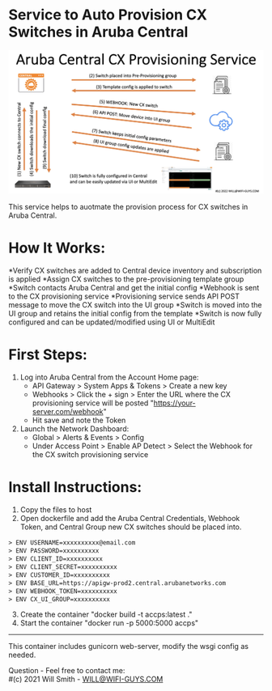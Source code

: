 # Service to Auto Provision CX Switches in Aruba Central


![ACCPS](https://github.com/WifiGuyWill/Aruba-Central-CX-Provisioning-Service/blob/main/img/ACCPS.jpg?raw=true "ACCPS")

This service helps to auotmate the provision process for CX switches in Aruba Central.


# How It Works:

*Verify CX switches are added to Central device inventory and subscription is applied
*Assign CX switches to the pre-provisioning template group
*Switch contacts Aruba Central and get the initial config
*Webhook is sent to the CX provisioning service
*Provisioning service sends API POST message to move the CX switch into the UI group
*Switch is moved into the UI group and retains the initial config from the template
*Switch is now fully configured and can be updated/modified using UI or MultiEdit


# First Steps:

  1. Log into Aruba Central from the Account Home page:  
     * API Gateway > System Apps & Tokens > Create a new key
     * Webhooks > Click the + sign > Enter the URL where the CX provisioning service will be posted "https://your-server.com/webhook"
     * Hit save and note the Token
  2. Launch the Network Dashboard:  
     * Global > Alerts & Events > Config  
     * Under Access Point > Enable AP Detect > Select the Webhook for the CX switch provisioning service
 
# Install Instructions:

  1. Copy the files to host
  2. Open dockerfile and add the Aruba Central Credentials, Webhook Token, and Central Group new CX switches should be placed into.

    > ENV USERNAME=xxxxxxxxxx@email.com  
    > ENV PASSWORD=xxxxxxxxxx  
    > ENV CLIENT_ID=xxxxxxxxxx  
    > ENV CLIENT_SECRET=xxxxxxxxxx  
    > ENV CUSTOMER_ID=xxxxxxxxxx  
    > ENV BASE_URL=https://apigw-prod2.central.arubanetworks.com   
    > ENV WEBHOOK_TOKEN=xxxxxxxxxx  
    > ENV CX_UI_GROUP=xxxxxxxxxx
  
  3. Create the container "docker build -t accps:latest ."
  4. Start the container "docker run -p 5000:5000 accps"
  
- - - -

This container includes gunicorn web-server, modify the wsgi config as needed.


Question - Feel free to contact me:   
#(c) 2021 Will Smith - WILL@WIFI-GUYS.COM
